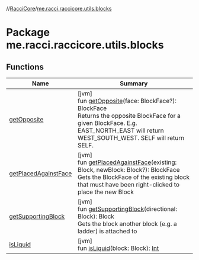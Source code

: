 //[RacciCore](../../index.md)/[me.racci.raccicore.utils.blocks](index.md)

# Package me.racci.raccicore.utils.blocks

## Functions

| Name | Summary |
|---|---|
| [getOpposite](get-opposite.md) | [jvm]<br>fun [getOpposite](get-opposite.md)(face: BlockFace?): BlockFace<br>Returns the opposite BlockFace for a given BlockFace. E.g. EAST_NORTH_EAST will return WEST_SOUTH_WEST. SELF will return SELF. |
| [getPlacedAgainstFace](get-placed-against-face.md) | [jvm]<br>fun [getPlacedAgainstFace](get-placed-against-face.md)(existing: Block, newBlock: Block?): BlockFace<br>Gets the BlockFace of the existing block that must have been right-clicked to place the new Block |
| [getSupportingBlock](get-supporting-block.md) | [jvm]<br>fun [getSupportingBlock](get-supporting-block.md)(directional: Block): Block<br>Gets the block another block (e.g. a ladder) is attached to |
| [isLiquid](is-liquid.md) | [jvm]<br>fun [isLiquid](is-liquid.md)(block: Block): [Int](https://kotlinlang.org/api/latest/jvm/stdlib/kotlin/-int/index.html) |

